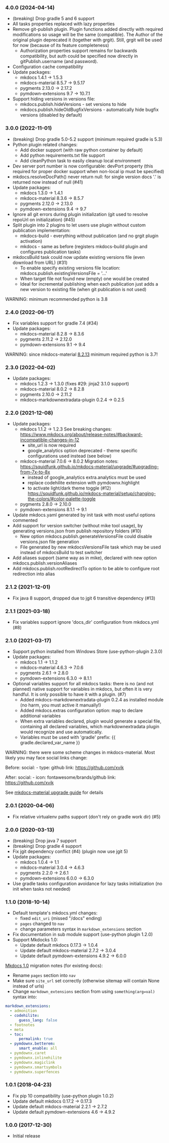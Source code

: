 ### 4.0.0 (2024-04-14)
* (breaking) Drop gradle 5 and 6 support
* All tasks properties replaced with lazy properties
* Remove git-publish plugin. Plugin functions added directly with required modifications
  so usage will be the same (compatible). The Author of the original plugin deprecated it
  (together with grgit). Still, grgit will be used for now (because of its feature completeness)
  - Authorization properties support remains for backwards compatibility, but auth could
    be specified now directly in gitPublish.username (and password). 
* Configuration cache compatibility
* Update packages:
  - mkdocs 1.4.1 -> 1.5.3
  - mkdocs-material 8.5.7 -> 9.5.17
  - pygments 2.13.0 -> 2.17.2
  - pymdown-extensions 9.7 -> 10.7.1
* Support hiding versions in versions file:
  - mkdocs.publish.hideVersions - set versions to hide 
  - mkdocs.publish.hideOldBugfixVersions - automatically hide bugfix versions (disabled by default)

### 3.0.0 (2022-11-01)
* (breaking) Drop gradle 5.0-5.2 support (minimum required gradle is 5.3)
* Python plugin related changes: 
  - Add docker support (with raw python container by default)
  - Add python requirements.txt file support
  - Add cleanPython task to easily cleanup local environment 
* Dev server port number is now configurable: devPort property
  (this required for proper docker support when non-local ip must be specified)
* mkdocs.resolveDocPath() never return null:
  for single version docs '.' is returned now instead of null (#41) 
* Update packages:
  - mkdocs 1.3.0 -> 1.4.1
  - mkdocs-material 8.3.6 -> 8.5.7
  - pygments 2.12.0 -> 2.13.0 
  - pymdown-extensions 9.4 ->  9.7
* Ignore all git errors during plugin initialization (git used to resolve repoUrl on initialization) (#45)
* Split plugin into 2 plugins to let users use plugin without custom publication implementation:
  - mkdocs-build - everything without publication (and no grgit plugin activation)
  - mkdocs - same as before (registers mkdocs-build plugin and configures publication tasks)
* mkdocsBuild task could now update existing versions file (even download from URL) (#31)
  - To enable specify existing versions file location: mkdocs.publish.existingVersionsFile = '...'
  - When target file not found new (empty) one would be created
  - Ideal for incremental publishing when each publication just adds a new version to existing file
    (when git publication is not used)

WARNING: minimum recommended python is 3.8

### 2.4.0 (2022-06-17)
* Fix variables support for gradle 7.4 (#34)
* Update packages:
  - mkdocs-material 8.2.8 -> 8.3.6
  - pygments 2.11.2 -> 2.12.0
  - pymdown-extensions 9.1 ->  9.4

WARNING: since mkdocs-material [8.2.13](https://squidfunk.github.io/mkdocs-material/changelog/#8.2.13)
minimum required python is 3.7!

### 2.3.0 (2022-04-02)
* Update packages:
  - mkdocs 1.2.3 -> 1.3.0 (fixes #29: jinja2 3.1.0 support)
  - mkdocs-material 8.0.2 -> 8.2.8
  - pygments 2.10.0 -> 2.11.2
  - mkdocs-markdownextradata-plugin 0.2.4 -> 0.2.5

### 2.2.0 (2021-12-08)
* Update packages:
  - mkdocs 1.1.2 -> 1.2.3
    See breaking changes: https://www.mkdocs.org/about/release-notes/#backward-incompatible-changes-in-12
    * site_url is now required
    * google_analytics option deprecated - theme specific configurations used instead (see below)
  - mkdocs-material 7.0.6 -> 8.0.2
    Migration notes: https://squidfunk.github.io/mkdocs-material/upgrade/#upgrading-from-7x-to-8x
    * instead of google_analytics extra.analytics must be used
    * replace codehilite extension with pymdownx.highlight
    * to activate light/dark theme toggle (#12)
      https://squidfunk.github.io/mkdocs-material/setup/changing-the-colors/#color-palette-toggle
  - pygments 2.8.0 -> 2.10.0
  - pymdown-extensions 8.1.1 -> 9.1
* Update mkdocs.yaml generated by init task with most useful options commented
* Add support for version switcher (without mike tool usage), by generating versions.json from publish repository folders (#10)
  - New option mkdocs.publish.generateVersionsFile could disable versions.json file generation
  - File generated by new mkdocsVersionsFile task which may be used instead of mkdocsBuild to test switcher
* Add aliases support (same way as in mike), declared with new option mkdocs.publish.versionAliases
* Add mkdocs.publish.rootRedirectTo option to be able to configure root redirection into alias

### 2.1.2 (2021-12-01)
* Fix java 8 support, dropped due to jgit 6 transitive dependency (#13)

### 2.1.1 (2021-03-18)
* Fix variables support ignore 'docs_dir' configuration from mkdocs.yml (#8)

### 2.1.0 (2021-03-17)
* Support python installed from Windows Store (use-python-plugin 2.3.0)
* Update packages:
    - mkdocs 1.1 -> 1.1.2
    - mkdocs-material 4.6.3 -> 7.0.6
    - pygments 2.6.1 -> 2.8.0
    - pymdown-extensions 6.3.0 -> 8.1.1
* Optional variables support for all mkdocs tasks: there is no (and not planned) native support for 
   variables in mkdocs, but often it is very handful. It is only possible to have it with a plugin. (#7)
    - Added mkdocs-markdownextradata-plugin 0.2.4 as installed module (no harm, you must active it manually!)
    - Added mkdocs.extras configuration option: map to declare additional variables
    - When extra variables declared, plugin would generate a special file, containing all declared variables,
      which markdownextradata plugin would recognize and use automatically. 
    - Variables must be used with 'gradle' prefix: {{ gradle.declared_var_name }}  
  
WARNING: there were some scheme changes in mkdocs-material. 
Most likely you may face social links change:

Before:
  social:
    - type: github
      link: https://github.com/xvik

After:
  social:
    - icon: fontawesome/brands/github
      link: https://github.com/xvik  

See [mkdocs-material upgrade guide](https://squidfunk.github.io/mkdocs-material/upgrading/#extrasocial) for details

### 2.0.1 (2020-04-06)
* Fix relative virtualenv paths support (don't rely on gradle work dir) (#5)

### 2.0.0 (2020-03-13)
* (breaking) Drop java 7 support
* (breaking) Drop gradle 4 support
* Fix jgit dependency conflict (#4) (plugin now use jgit 5)
* Update packages:
    - mkdocs 1.0.4 -> 1.1
    - mkdocs-material 3.0.4 -> 4.6.3
    - pygments 2.2.0 -> 2.6.1
    - pymdown-extensions 6.0.0 -> 6.3.0
* Use gradle tasks configuration avoidance for lazy tasks initialization (no init when tasks not needed)    

### 1.1.0 (2018-10-14)
* Default template's mkdocs.yml changes:
    - fixed `edit_uri` (missed "/docs" ending)
    - `pages` changed to `nav`
    - change parameters syntax in `markdown_extensions` section 
* Fix documentation in sub module support (use-python plugin 1.2.0)
* Support Mkdocks 1.0:
    - Update default mkdocs 0.17.3 -> 1.0.4
    - Update default mkdocs-material 2.7.2 -> 3.0.4
    - Update default pymdown-extensions 4.9.2 -> 6.0.0

[Mkdocs 1.0](https://www.mkdocs.org/about/release-notes/#version-10-2018-08-03) migration notes (for existing docs):

- Rename `pages` section into `nav` 
- Make sure `site_url` set correctly (otherwise sitemap will contain None instead of urls)
- Change `markdown_extensions` section from using `something(arg=val)` syntax into:

```yaml
markdown_extensions:
  - admonition
  - codehilite:
      guess_lang: false
  - footnotes
  - meta
  - toc:
      permalink: true
  - pymdownx.betterem:
      smart_enable: all
  - pymdownx.caret
  - pymdownx.inlinehilite
  - pymdownx.magiclink
  - pymdownx.smartsymbols
  - pymdownx.superfences
```

### 1.0.1 (2018-04-23)
* Fix pip 10 compatibility (use-python plugin 1.0.2)
* Update default mkdocs 0.17.2 -> 0.17.3
* Update default mkdocs-material 2.2.1 -> 2.7.2
* Update default pymdown-extensions 4.6 -> 4.9.2

### 1.0.0 (2017-12-30)
* Initial release